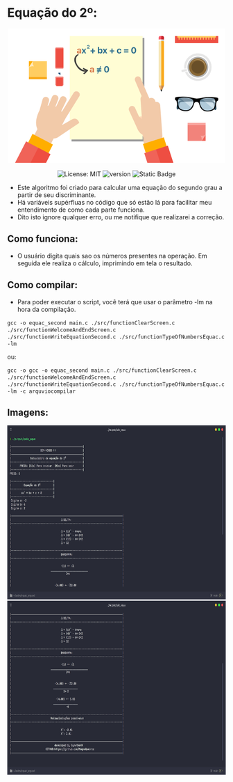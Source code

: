 # Equação do 2º:

<div align="center">

<img src="./images/iconHeader.png" width="500">

<br>

![License: MIT](https://img.shields.io/badge/License-MIT-blue.svg)
![version](https://img.shields.io/badge/Version-0.95-orange)
![Static Badge](https://img.shields.io/badge/STATUS-PROGRESS-yellow)
</div>

- Este algoritmo foi criado para calcular uma equação do segundo grau a partir de seu discriminante.
- Há variáveis supérfluas no código que só estão lá para facilitar meu entendimento de como cada parte funciona.
- Dito isto ignore qualquer erro, ou me notifique que realizarei a correção.

## Como funciona:
- O usuário digita quais sao os números presentes na operação. Em seguida ele realiza o cálculo, imprimindo em tela o resultado.

## Como compilar:
- Para poder executar o script, você terá que usar o parâmetro -lm na hora da compilação.
```
gcc -o equac_second main.c ./src/functionClearScreen.c ./src/functionWelcomeAndEndScreen.c ./src/functionWriteEquationSecond.c ./src/functionTypeOfNumbersEquac.c -lm
```
ou:
```
gcc -o gcc -o equac_second main.c ./src/functionClearScreen.c ./src/functionWelcomeAndEndScreen.c ./src/functionWriteEquationSecond.c ./src/functionTypeOfNumbersEquac.c -lm -c arquviocompilar
```
## Imagens:
<div align="center">

<img alt="Image" height="400" src="./images/imgTwo.png" width="600"/>

<img alt="image" height="400" src="./images/imgOne.png" width="600"/>
</div>

